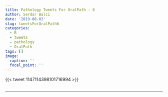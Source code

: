 ```yaml
---
title: Pathology Tweets For OralPath - 6
author: Serdar Balci
date: '2019-08-02'
slug: tweetsForOralPath6
categories:
  - R
  - tweets
  - pathology
  - OralPath
tags: []
image:
  caption: ''
  focal_point: ''
---
```



{{< tweet 1147114398101716994 >}}
<br>
<br>
<hr>
